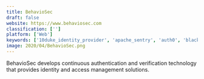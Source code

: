 ```yaml
---
title: BehavioSec
draft: false 
website: https://www.behaviosec.com
classification: ['']
platform: ['Web']
keywords: ['10duke_identity_provider', 'apache_sentry', 'auth0', 'blackberry_enterprise_mobility_suite', 'centrify_identity_service', 'clearlogin', 'directory_manager', 'duo_security', 'google_cloud_iam', 'jamf_pro', 'jscrambler', 'kount_complete', 'loginradius', 'okta', 'okta_adaptive_multi-factor_authentication', 'rsa_adaptive_authentication', 'rsa_securid', 'secureauth', 'silverfort.io', 'symantec_vip', 'threatmetrix']
image: 2020/04/BehavioSec.png
---
```

BehavioSec develops continuous authentication and verification technology that provides identity and access management solutions.